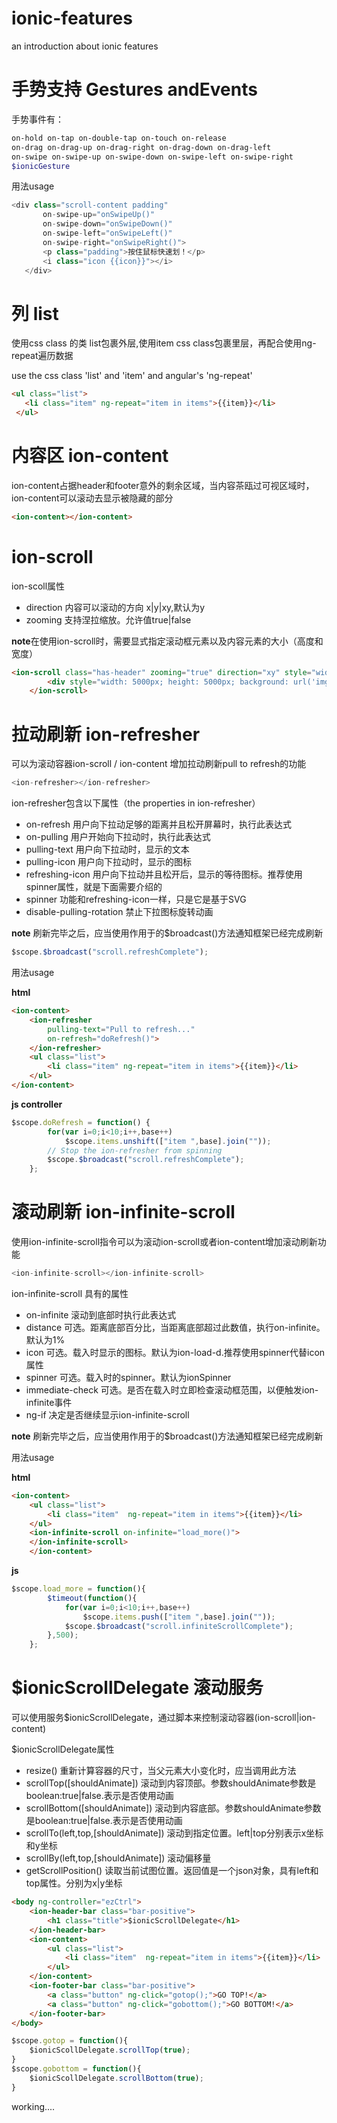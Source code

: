 # ionic-features
an introduction about ionic features

# 手势支持 Gestures andEvents

手势事件有：
```bash
on-hold on-tap on-double-tap on-touch on-release
on-drag on-drag-up on-drag-right on-drag-down on-drag-left
on-swipe on-swipe-up on-swipe-down on-swipe-left on-swipe-right
$ionicGesture
```
用法usage
 ```js
 <div class="scroll-content padding"
		on-swipe-up="onSwipeUp()"
		on-swipe-down="onSwipeDown()"
		on-swipe-left="onSwipeLeft()"
		on-swipe-right="onSwipeRight()">
		<p class="padding">按住鼠标快速划！</p>
		<i class="icon {{icon}}"></i>
	</div>
 ```

# 列 list
使用css class 的类 list包裹外层,使用item css class包裹里层，再配合使用ng-repeat遍历数据

 use the css class 'list' and 'item' and angular's 'ng-repeat'

 ```html
 <ul class="list">
	<li class="item" ng-repeat="item in items">{{item}}</li>
  </ul>
 ```

# 内容区 ion-content

 ion-content占据header和footer意外的剩余区域，当内容茶瓯过可视区域时，ion-content可以滚动去显示被隐藏的部分
 ```html
 <ion-content></ion-content>
 ```

# ion-scroll

 ion-scoll属性

 - direction 内容可以滚动的方向 x|y|xy,默认为y
 - zooming 支持涅拉缩放。允许值true|false

**note**在使用ion-scroll时，需要显式指定滚动框元素以及内容元素的大小（高度和宽度）

```html
<ion-scroll class="has-header" zooming="true" direction="xy" style="width: 500px; height: 500px">
		<div style="width: 5000px; height: 5000px; background: url('img/0021.png') repeat"></div>
	</ion-scroll>
```

# 拉动刷新 ion-refresher

可以为滚动容器ion-scroll / ion-content 增加拉动刷新pull to refresh的功能

```js
<ion-refresher></ion-refresher>
```
ion-refresher包含以下属性（the properties in ion-refresher）

- on-refresh 用户向下拉动足够的距离并且松开屏幕时，执行此表达式
- on-pulling 用户开始向下拉动时，执行此表达式
- pulling-text 用户向下拉动时，显示的文本
- pulling-icon 用户向下拉动时，显示的图标
- refreshing-icon 用户向下拉动并且松开后，显示的等待图标。推荐使用spinner属性，就是下面需要介绍的
- spinner 功能和refreshing-icon一样，只是它是基于SVG
- disable-pulling-rotation 禁止下拉图标旋转动画

**note** 刷新完毕之后，应当使用作用于的$broadcast()方法通知框架已经完成刷新
```js
$scope.$broadcast("scroll.refreshComplete");
```

用法usage

**html**
```html
<ion-content>
	<ion-refresher
		pulling-text="Pull to refresh..."
		on-refresh="doRefresh()">
	</ion-refresher>
	<ul class="list">
		<li class="item" ng-repeat="item in items">{{item}}</li>
	</ul>
</ion-content>
```

**js controller**
```js
$scope.doRefresh = function() {
		for(var i=0;i<10;i++,base++)
			$scope.items.unshift(["item ",base].join(""));
		// Stop the ion-refresher from spinning
		$scope.$broadcast("scroll.refreshComplete");
	};

```

# 滚动刷新 ion-infinite-scroll

使用ion-infinite-scroll指令可以为滚动ion-scroll或者ion-content增加滚动刷新功能

```js
<ion-infinite-scroll></ion-infinite-scroll>
```

ion-infinite-scroll 具有的属性

- on-infinite 滚动到底部时执行此表达式
- distance 可选。距离底部百分比，当距离底部超过此数值，执行on-infinite。默认为1%
- icon 可选。载入时显示的图标。默认为ion-load-d.推荐使用spinner代替icon属性
- spinner 可选。载入时的spinner。默认为ionSpinner
- immediate-check 可选。是否在载入时立即检查滚动框范围，以便触发ion-infinite事件
- ng-if 决定是否继续显示ion-infinite-scroll

 **note** 刷新完毕之后，应当使用作用于的$broadcast()方法通知框架已经完成刷新

用法usage

**html**

```html
<ion-content>
	<ul class="list">
		<li class="item"  ng-repeat="item in items">{{item}}</li>
	</ul>
	<ion-infinite-scroll on-infinite="load_more()">
	</ion-infinite-scroll>
	</ion-content>
```

**js**

```js
$scope.load_more = function(){
		$timeout(function(){
			for(var i=0;i<10;i++,base++)
				$scope.items.push(["item ",base].join(""));
			$scope.$broadcast("scroll.infiniteScrollComplete");
		},500);
	};
```


# $ionicScrollDelegate 滚动服务

可以使用服务$ionicScrollDelegate，通过脚本来控制滚动容器(ion-scroll|ion-content)

$ionicScrollDelegate属性

- resize() 重新计算容器的尺寸，当父元素大小变化时，应当调用此方法
- scrollTop([shouldAnimate]) 滚动到内容顶部。参数shouldAnimate参数是boolean:true|false.表示是否使用动画
- scrollBottom([shouldAnimate]) 滚动到内容底部。参数shouldAnimate参数是boolean:true|false.表示是否使用动画
- scrollTo(left,top,[shouldAnimate]) 滚动到指定位置。left|top分别表示x坐标和y坐标
- scrollBy(left,top,[shouldAnimate]) 滚动偏移量
- getScrollPosition() 读取当前试图位置。返回值是一个json对象，具有left和top属性。分别为x|y坐标


```html
<body ng-controller="ezCtrl">
	<ion-header-bar class="bar-positive">
		<h1 class="title">$ionicScrollDelegate</h1>
	</ion-header-bar>
	<ion-content>
		<ul class="list">
			<li class="item"  ng-repeat="item in items">{{item}}</li>
		</ul>
	</ion-content>
	<ion-footer-bar class="bar-positive">
		<a class="button" ng-click="gotop();">GO TOP!</a>
		<a class="button" ng-click="gobottom();">GO BOTTOM!</a>
	</ion-footer-bar>
</body>
```

```js
$scope.gotop = function(){
	$ionicScollDelegate.scrollTop(true);
}
$scope.gobottom = function(){
	$ionicScollDelegate.scrollBottom(true);
}

```

working....
